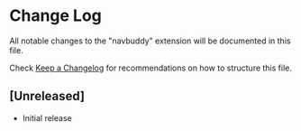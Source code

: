 # Change Log

All notable changes to the "navbuddy" extension will be documented in this file.

Check [Keep a Changelog](http://keepachangelog.com/) for recommendations on how to structure this file.

## [Unreleased]

- Initial release